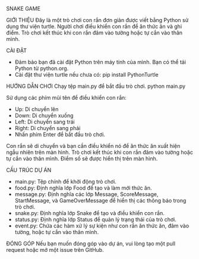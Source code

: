 SNAKE GAME

GIỚI THIỆU
Đây là một trò chơi con rắn đơn giản được viết bằng Python sử dụng thư viện turtle. Người chơi điều khiển con rắn để ăn thức ăn và ghi điểm. Trò chơi kết thúc khi con rắn đâm vào tường hoặc tự cắn vào thân mình.

CÀI ĐẶT
- Đảm bảo bạn đã cài đặt Python trên máy tính của mình. Bạn có thể tải Python từ python.org.
- Cài đặt thư viện turtle nếu chưa có:
pip install PythonTurtle

HƯỚNG DẪN CHƠI
Chạy tệp main.py để bắt đầu trò chơi.
python main.py

Sử dụng các phím mũi tên để điều khiển con rắn:
- Up: Di chuyển lên
- Down: Di chuyển xuống
- Left: Di chuyển sang trái
- Right: Di chuyển sang phải
- Nhấn phím Enter để bắt đầu trò chơi.

Con rắn sẽ di chuyển và bạn cần điều khiển nó để ăn thức ăn xuất hiện ngẫu nhiên trên màn hình.
Trò chơi kết thúc khi con rắn đâm vào tường hoặc tự cắn vào thân mình. Điểm số sẽ được hiển thị trên màn hình.

CẤU TRÚC DỰ ÁN
- main.py: Tệp chính để khởi động trò chơi.
- food.py: Định nghĩa lớp Food để tạo và làm mới thức ăn.
- message.py: Định nghĩa các lớp Message, ScoreMessage, StartMessage, và GameOverMessage để hiển thị các thông báo trong trò chơi.
- snake.py: Định nghĩa lớp Snake để tạo và điều khiển con rắn.
- status.py: Định nghĩa lớp Status để quản lý trạng thái của trò chơi.
- event.py: Chứa các hàm xử lý sự kiện như con rắn ăn thức ăn, đâm vào tường, hoặc tự cắn vào thân mình.

ĐÓNG GÓP
Nếu bạn muốn đóng góp vào dự án, vui lòng tạo một pull request hoặc mở một issue trên GitHub.
